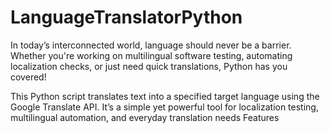 # LanguageTranslatorPython

In today’s interconnected world, language should never be a barrier. Whether you're working on multilingual software testing, automating localization checks, or just need quick translations, Python has you covered!

This Python script translates text into a specified target language using the Google Translate API. It’s a simple yet powerful tool for localization testing, multilingual automation, and everyday translation needs
Features

